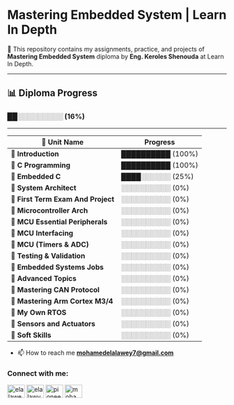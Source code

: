 #  Mastering Embedded System | Learn In Depth

📌 This repository contains my assignments, practice, and projects of **Mastering Embedded System** diploma by **Eng. Keroles Shenouda** at Learn In Depth.

---

## 📊 Diploma Progress  
### ██░░░░░░░░░ (16%)


---

| 📌 Unit Name                            | Progress         |
|-----------------------------------------|-----------------|
| 🔹 **Introduction**                     | ██████████ (100%) |
| 🔹 **C Programming**                    | ██████████ (100%) |
| 🔹 **Embedded C**                       | ████░░░░░░ (25%) |
| 🔹 **System Architect**                  | ░░░░░░░░░░ (0%)  |
| 🔹 **First Term Exam And Project**       | ░░░░░░░░░░ (0%)  |
| 🔹 **Microcontroller Arch**              | ░░░░░░░░░░ (0%)  |
| 🔹 **MCU Essential Peripherals**         | ░░░░░░░░░░ (0%)  |
| 🔹 **MCU Interfacing**                   | ░░░░░░░░░░ (0%)  |
| 🔹 **MCU (Timers & ADC)**                | ░░░░░░░░░░ (0%)  |
| 🔹 **Testing & Validation**              | ░░░░░░░░░░ (0%)  |
| 🔹 **Embedded Systems Jobs**             | ░░░░░░░░░░ (0%)  |
| 🔹 **Advanced Topics**                   | ░░░░░░░░░░ (0%)  |
| 🔹 **Mastering CAN Protocol**            | ░░░░░░░░░░ (0%)  |
| 🔹 **Mastering Arm Cortex M3/4**         | ░░░░░░░░░░ (0%)  |
| 🔹 **My Own RTOS**                       | ░░░░░░░░░░ (0%)  |
| 🔹 **Sensors and Actuators**             | ░░░░░░░░░░ (0%)  |
| 🔹 **Soft Skills**                       | ░░░░░░░░░░ (0%)  |


- 📫 How to reach me **mohamedelalawey7@gmail.com**

<h3 align="left">Connect with me:</h3>
<p align="left">
<a href="https://twitter.com/elalawey" target="blank"><img align="center" src="https://raw.githubusercontent.com/rahuldkjain/github-profile-readme-generator/master/src/images/icons/Social/twitter.svg" alt="elalawey" height="30" width="40" /></a>
<a href="https://linkedin.com/in/elalawy" target="blank"><img align="center" src="https://raw.githubusercontent.com/rahuldkjain/github-profile-readme-generator/master/src/images/icons/Social/linked-in-alt.svg" alt="elalawy" height="30" width="40" /></a>
<a href="https://fb.com/pioneer383" target="blank"><img align="center" src="https://raw.githubusercontent.com/rahuldkjain/github-profile-readme-generator/master/src/images/icons/Social/facebook.svg" alt="pioneer383" height="30" width="40" /></a>
<a href="https://www.hackerrank.com/mohamedelalawey7" target="blank"><img align="center" src="https://raw.githubusercontent.com/rahuldkjain/github-profile-readme-generator/master/src/images/icons/Social/hackerrank.svg" alt="mohamedelalawey7" height="30" width="40" /></a>
</p>
